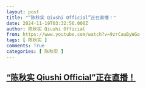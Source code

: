 ```yaml
---
layout: post
title: "“陈秋实 Qiushi Official”正在直播！"
date: 2024-11-19T03:32:56.000Z
author: 陈秋实 Qiushi Official
from: https://www.youtube.com/watch?v=9zrCauByWGo
tags: [ 陈秋实 ]
comments: True
categories: [ 陈秋实 ]
---
```

<!--1731987176000-->
[“陈秋实 Qiushi Official”正在直播！](https://www.youtube.com/watch?v=9zrCauByWGo)
------

<div>

</div>

